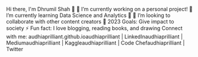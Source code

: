 Hi there, I'm Dhrumil Shah 👋
🔭 I’m currently working on a personal project!
🌱 I’m currently learning Data Science and Analytics 🤣
👯 I’m looking to collaborate with other content creators
🥅 2023 Goals: Give impact to society
⚡ Fun fact: I love blogging, reading books, and drawing
Connect with me:
audhiaprilliant.github.ioaudhiaprilliant | LinkedInaudhiaprilliant | Mediumaudhiaprilliant | Kaggleaudhiaprilliant | Code Chefaudhiaprilliant | Twitter





